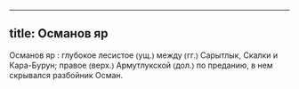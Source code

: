 
---
title: Османов яр
---
Османов яр
: глубокое лесистое ⦅ущ.⦆ между ⦅гг.⦆ Сарытлык, Скалки и Кара-Бурун; правое ⦅верх.⦆ Армутлукской ⦅дол.⦆ по преданию, в нем скрывался разбойник Осман.
